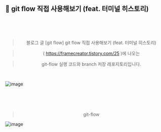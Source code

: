 

</br>


## 📌 git flow 직접 사용해보기 (feat. 터미널 히스토리)

</br>
</br>




</br>


<div align="center">

  > 블로그 글 [git flow] git flow 직접 사용해보기 (feat. 터미널 히스토리)
  
  > ( https://framecreator.tistory.com/25 )에 나오는 
  
  > git-flow 실행 코드와 branch 저장 레포지토리입니다.

</div>
</br>


![image](https://user-images.githubusercontent.com/65874705/146880858-2fc266bb-3dec-4b11-8498-e0c057d694f8.png)

</br>
</br>
</br>

 <div align="center">
  
 >   git-flow 
  
</div>


![image](https://user-images.githubusercontent.com/65874705/146883948-6c2f6542-eddc-4cdb-9c86-ced986fcfab7.png)

 

